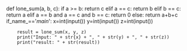 
def lone_sum(a, b, c):
    if a >= b:
        return c
    elif a == c:
        return b
    elif b == c:
        return a
    elif a == b and a == c and b == c:
        return 0
    else:
        return a+b+c
if_name_=='_main_':
        x=int(input())
        y=int(input())
        z=int(input())
        
        result = lone_sum(x, y, z)
        print("Input: " + str{x} + ", " + str(y) + ", " + str(z))
        print("result: " + str(result))